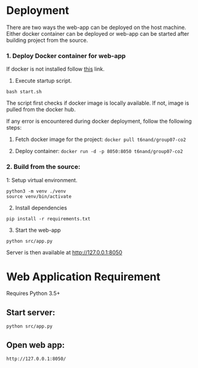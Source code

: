 # Deployment
There are two ways the web-app can be deployed on the host machine. Either docker container can be deployed or web-app can be started after building project from the source.

### 1. Deploy Docker container for web-app

If docker is not installed follow [this](https://docs.docker.com/engine/install/) link.

1. Execute startup script.

```bash start.sh```

The script first checks if docker image is locally available. If not, image is 
pulled from the docker hub.

If any error is encountered during docker deployment, follow the following steps:

1. Fetch docker image for the project: ```docker pull t6nand/group07-co2```

2. Deploy container: `docker run -d -p 8050:8050 t6nand/group07-co2`

### 2. Build from the source:

1: Setup virtual environment.

```python3 -m venv ./venv```  
```source venv/bin/activate```

2. Install dependencies

```pip install -r requirements.txt```

3. Start the web-app

```python src/app.py```

Server is then available at http://127.0.0.1:8050


# Web Application Requirement

Requires Python 3.5+

## Start server: 
```python src/app.py``` 

## Open web app:
```http://127.0.0.1:8050/```
